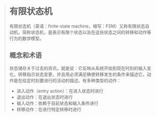 ># 有限状态机
>
>有限状态机（英语：finite-state machine，缩写：FSM）又称有限状态自动机，简称状态机，是表示有限个状态以及在这些状态之间的转移和动作等行为的数学模型。
>
>## 概念和术语
>
>状态储存关于过去的资讯，就是说：它反映从系统开始到现在时刻的输入变化。转移指示状态变更，并且用必须满足确使转移发生的条件来描述它。动作是在给定时刻要进行的活动的描述。有多种类型的动作：
>
>* 进入动作（entry action）：在进入状态时进行
>* 退出动作：在退出状态时进行
>* 输入动作：依赖于目前状态和输入条件进行
>* 转移动作：在进行特定转移时进行